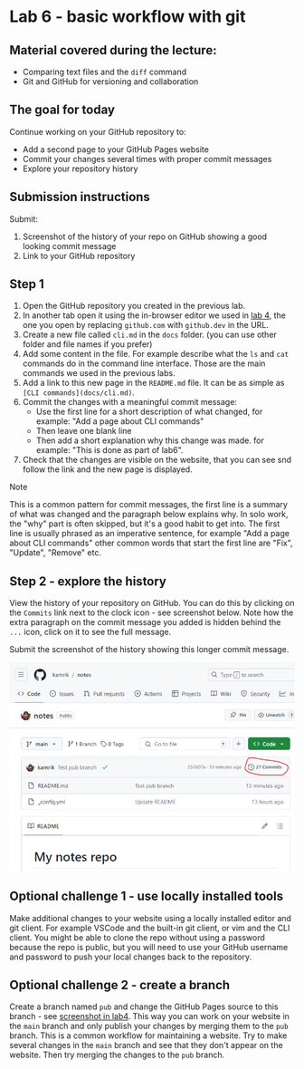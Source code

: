 # Lab 6 - basic workflow with git

## Material covered during the lecture:
- Comparing text files and the `diff` command
- Git and GitHub for versioning and collaboration

## The goal for today
Continue working on your GitHub repository to:
- Add a second page to your GitHub Pages website
- Commit your changes several times with proper commit messages
- Explore your repository history


## Submission instructions
Submit:
1. Screenshot of the history of your repo on GitHub showing a good looking commit message
1. Link to your GitHub repository

## Step 1
1. Open the GitHub repository you created in the previous lab.
1. In another tab open it using the in-browser editor we used in [lab 4](lab4-GitHubPages.md), the one you open by replacing `github.com` with `github.dev` in the URL.
1. Create a new file called `cli.md` in the `docs` folder. (you can use other folder and file names if you prefer)
1. Add some content in the file. For example describe what the `ls` and `cat` commands do in the command line interface. Those are the main commands we used in the previous labs.
1. Add a link to this new page in the `README.md` file. It can be as simple as `[CLI commands](docs/cli.md)`.
1. Commit the changes with a meaningful commit message:
    - Use the first line for a short description of what changed, for example: "Add a page about CLI commands"
    - Then leave one blank line
    - Then add a short explanation why this change was made. for example: "This is done as part of lab6".
1. Check that the changes are visible on the website, that you can see snd follow the link and the new page is displayed.

> [!NOTE]
> This is a common pattern for commit messages, the first line is a summary of what was changed and the paragraph below explains why. In solo work, the "why" part is often skipped, but it's a good habit to get into. The first line is usually phrased as an imperative sentence, for example "Add a page about CLI commands" other common words that start the first line are "Fix", "Update", "Remove" etc.

## Step 2 - explore the history
View the history of your repository on GitHub. You can do this by clicking on the `Commits` link next to the clock icon - see screenshot below. Note how the extra paragraph on the commit message you added is hidden behind the `...` icon, click on it to see the full message.

Submit the screenshot of the history showing this longer commit message.

![GitHub history](img/GitHub_history.png)


## Optional challenge 1 - use locally installed tools
Make additional changes to your website using a locally installed editor and git client. For example VSCode and the built-in git client, or vim and the CLI client. You might be able to clone the repo without using a password because the repo is public, but you will need to use your GitHub username and password to push your local changes back to the repository.

## Optional challenge 2 - create a branch
Create a branch named `pub` and change the GitHub Pages source to this branch - see
[screenshot in lab4](lab4-GitHubPages.md#step-1---enable-github-pages-on-your-repo).
This way you can work on your website in the `main` branch and only publish your changes by merging them to the `pub` branch. This is a common workflow for maintaining a website. Try to make several changes in the `main` branch and see that they don't appear on the website. Then try merging the changes to the `pub` branch.

